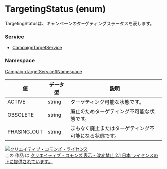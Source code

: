 # TargetingStatus (enum)
TargetingStatusは、キャンペーンのターゲティングステータスを表します。
### Service
+ [CampaignTargetService](../../services/CampaignTargetService.md)

### Namespace
[CampaignTargetService#Namespace](../../services/CampaignTargetService.md#namespace)

| 値 | データ型 | 説明 |
|---|---|---|
| ACTIVE| string| ターゲティング可能な状態です。 |
| OBSOLETE| string| 廃止のためターゲティング不可能な状態です。 |
| PHASING_OUT| string| まもなく廃止またはターゲティング不可能になる状態です。 |

<a rel="license" href="http://creativecommons.org/licenses/by-nd/2.1/jp/"><img alt="クリエイティブ・コモンズ・ライセンス" style="border-width:0" src="https://i.creativecommons.org/l/by-nd/2.1/jp/88x31.png" /></a><br />この 作品 は <a rel="license" href="http://creativecommons.org/licenses/by-nd/2.1/jp/">クリエイティブ・コモンズ 表示 - 改変禁止 2.1 日本 ライセンスの下に提供されています。</a>
